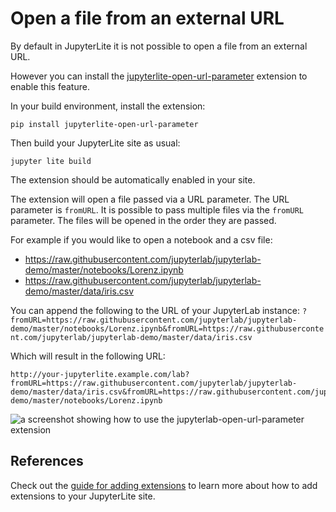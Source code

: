 # Open a file from an external URL

By default in JupyterLite it is not possible to open a file from an external URL.

However you can install the
[jupyterlite-open-url-parameter](https://github.com/jupyterlab-contrib/jupyterlab-open-url-parameter)
extension to enable this feature.

In your build environment, install the extension:

```shell
pip install jupyterlite-open-url-parameter
```

Then build your JupyterLite site as usual:

```shell
jupyter lite build
```

The extension should be automatically enabled in your site.

The extension will open a file passed via a URL parameter. The URL parameter is
`fromURL`. It is possible to pass multiple files via the `fromURL` parameter. The files
will be opened in the order they are passed.

For example if you would like to open a notebook and a csv file:

- https://raw.githubusercontent.com/jupyterlab/jupyterlab-demo/master/notebooks/Lorenz.ipynb
- https://raw.githubusercontent.com/jupyterlab/jupyterlab-demo/master/data/iris.csv

You can append the following to the URL of your JupyterLab instance:
`?fromURL=https://raw.githubusercontent.com/jupyterlab/jupyterlab-demo/master/notebooks/Lorenz.ipynb&fromURL=https://raw.githubusercontent.com/jupyterlab/jupyterlab-demo/master/data/iris.csv`

Which will result in the following URL:

```
http://your-jupyterlite.example.com/lab?fromURL=https://raw.githubusercontent.com/jupyterlab/jupyterlab-demo/master/data/iris.csv&fromURL=https://raw.githubusercontent.com/jupyterlab/jupyterlab-demo/master/notebooks/Lorenz.ipynb
```

![a screenshot showing how to use the jupyterlab-open-url-parameter extension](https://user-images.githubusercontent.com/591645/230444694-5297f8b7-4558-4a9c-bb05-918e1cdde3bc.gif)

## References

Check out the [guide for adding extensions](../configure/simple_extensions.md) to learn
more about how to add extensions to your JupyterLite site.
